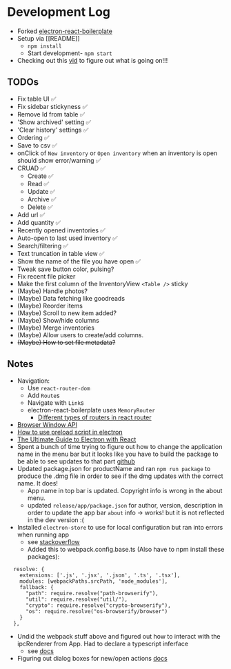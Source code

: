 # Development Log
- Forked [electron-react-boilerplate](https://github.com/electron-react-boilerplate/electron-react-boilerplate)
- Setup via [[README]]
  - `npm install`
  - Start development- `npm start`
- Checking out this [vid](https://www.youtube.com/watch?v=j4EYgiAj_2E) to figure out what is going on!!!

## TODOs
- Fix table UI ✅
- Fix sidebar stickyness ✅
- Remove Id from table ✅
- 'Show archived' setting ✅
- 'Clear history' settings ✅
- Ordering ✅
- Save to csv ✅
- onClick of `New inventory` or `Open inventory` when an inventory is open should show error/warning ✅
- CRUAD ✅
  - Create ✅
  - Read ✅
  - Update ✅
  - Archive ✅
  - Delete ✅
- Add url ✅
- Add quantity ✅
- Recently opened inventories ✅
- Auto-open to last used inventory ✅
- Search/filtering ✅
- Text truncation in table view ✅
- Show the name of the file you have open ✅
- Tweak save button color, pulsing?
- Fix recent file picker
- Make the first column of the InventoryView `<Table />` sticky
- (Maybe) Handle photos?
- (Maybe) Data fetching like goodreads
- (Maybe) Reorder items
- (Maybe) Scroll to new item added?
- (Maybe) Show/hide columns
- (Maybe) Merge inventories
- (Maybe) Allow users to create/add columns.
- ~~(Maybe) How to set file metadata?~~


## Notes
- Navigation:
  - Use `react-router-dom`
  - Add `Route`s
  - Navigate with `Link`s
  - electron-react-boilerplate uses `MemoryRouter`
    - [Different types of routers in react router](https://learnwithparam.com/blog/different-types-of-router-in-react-router/)
- [Browser Window API](https://www.electronjs.org/docs/v14-x-y/api/browser-window)
- [How to use preload script in electron](https://awsm.page/electron/how-to-use-preload-script-in-electron/)
- [The Ultimate Guide to Electron with React](https://medium.com/folkdevelopers/the-ultimate-guide-to-electron-with-react-8df8d73f4c97)
- Spent a bunch of time trying to figure out how to change the application name in the menu bar but it looks like you have to build the package to be able to see updates to that part [github](https://stackoverflow.com/questions/41551110/unable-to-override-app-name-on-mac-os-electron-menu)
- Updated package.json for productName and ran `npm run package` to produce the .dmg file in order to see if the dmg updates with the correct name. It does!
  - App name in top bar is updated.  Copyright info is wrong in the about menu.
  - updated `release/app/package.json` for author, version, description in order to update the app bar `about` info -> works! but it is not reflected in the dev version :(
- Installed `electron-store` to use for local configuration but ran into errors when running app
  - see [stackoverflow](https://stackoverflow.com/questions/64557638/how-to-polyfill-node-core-modules-in-webpack-5)
  - Added this to webpack.config.base.ts (Also have to npm install these packages):
```
  resolve: {
    extensions: ['.js', '.jsx', '.json', '.ts', '.tsx'],
    modules: [webpackPaths.srcPath, 'node_modules'],
    fallback: {
      "path": require.resolve("path-browserify"),
      "util": require.resolve("util/"),
      "crypto": require.resolve("crypto-browserify"),
      "os": require.resolve("os-browserify/browser")
    }
  },
```
- Undid the webpack stuff above and figured out how to interact with the ipcRenderer from App. Had to declare a typescript inferface
  - see [docs](https://www.electronjs.org/docs/latest/tutorial/context-isolation#usage-with-typescript)
- Figuring out dialog boxes for new/open actions [docs](https://www.electronjs.org/docs/latest/api/dialog)
